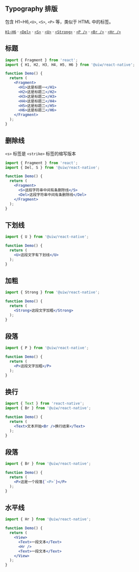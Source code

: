 Typography 排版
---

包含 H1~H6,`<U>`, `<S>`, `<P>` 等，类似于 HTML 中的标签。

[`H1~H6`](#标题) · [`<Del>`](#删除线) · [`<S>`](#删除线) · [`<U>`](#下划线) · [`<Strong>`](#加粗) · [`<P />`](#段落) · [`<Br />`](#换行) · [`<Hr />`](#水平线)

## 标题

```jsx
import { Fragment } from 'react';
import { H1, H2, H3, H4, H5, H6 } from '@uiw/react-native';

function Demo() {
  return (
    <Fragment>
      <H1>这是标题一</H1>
      <H2>这是标题二</H2>
      <H3>这是标题二</H3>
      <H4>这是标题二</H4>
      <H5>这是标题二</H5>
      <H6>这是标题二</H6>
    </Fragment>
  );
}
```

## 删除线

`<s>` 标签是 `<strike>` 标签的缩写版本

```jsx
import { Fragment } from 'react';
import { Del, S } from '@uiw/react-native';

function Demo() {
  return (
    <Fragment>
      <S>这段字符串中间有条删除线</S>
      <Del>这段字符串中间有条删除线</Del>
    </Fragment>
  );
}
```

## 下划线

```jsx
import { U } from '@uiw/react-native';

function Demo() {
  return (
    <U>这段文字有下划线</U>
  );
}
```

## 加粗

```jsx
import { Strong } from '@uiw/react-native';

function Demo() {
  return (
    <Strong>这段文字加粗</Strong>
  );
}
```

## 段落

```jsx
import { P } from '@uiw/react-native';

function Demo() {
  return (
    <P>这段文字加粗</P>
  );
}
```

## 换行

```jsx
import { Text } from 'react-native';
import { Br } from '@uiw/react-native';

function Demo() {
  return (
    <Text>文本开始<Br />换行结束</Text>
  );
}
```

## 段落

```jsx
import { Br } from '@uiw/react-native';

function Demo() {
  return (
    <P>这是一个段落{`<P>`}</P>
  );
}
```

## 水平线

```jsx
import { Hr } from '@uiw/react-native';

function Demo() {
  return (
    <View>
      <Text>一段文本</Text>
      <Hr />
      <Text>一段文本</Text>
    </View>
  );
}
```

